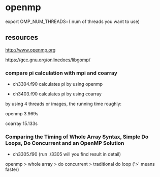 # openmp
export OMP_NUM_THREADS=( num of threads you want to use)

## resources

http://www.openmp.org

https://gcc.gnu.org/onlinedocs/libgomp/

### compare pi calculation with mpi and coarray

* ch3304.f90 calculates pi by using openmp

* ch3403.f90 calculates pi by using coarray

by using 4 threads or images, the running time roughly:

 openmp 3.969s
 
coarray 15.133s

### Comparing the Timing of Whole Array Syntax, Simple Do Loops, Do Concurrent and an OpenMP Solution

* ch3305.f90 (run ./3305 will you find result in detail)

openmp > whole array > do concurrent > traditional do loop ('>' means faster)
